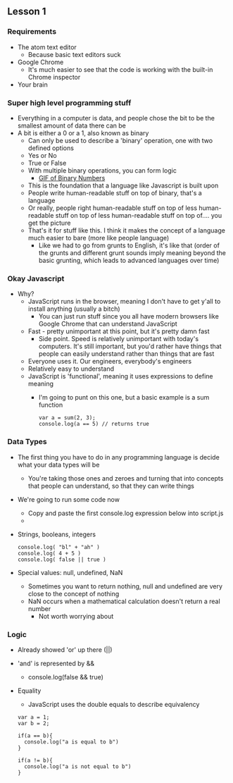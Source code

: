 ## Lesson 1

### Requirements
- The atom text editor
  - Because basic text editors suck
- Google Chrome
  - It's much easier to see that the code is working with the built-in Chrome inspector
- Your brain

### Super high level programming stuff
- Everything in a computer is data, and people chose the bit to be the smallest amount of data there can be
- A bit is either a 0 or a 1, also known as binary
  - Can only be used to describe a 'binary' operation, one with two defined options
  - Yes or No
  - True or False
  - With multiple binary operations, you can form logic
    - [GIF of Binary Numbers](https://en.wikipedia.org/wiki/Binary_number#/media/File:Binary_counter.gif)
  - This is the foundation that a language like Javascript is built upon
  - People write human-readable stuff on top of binary, that's a language
  - Or really, people right human-readable stuff on top of less human-readable stuff on top of less human-readable stuff on top of.... you get the picture
  - That's it for stuff like this. I think it makes the concept of a language much easier to bare (more like people language)
    - Like we had to go from grunts to English, it's like that (order of the grunts and different grunt sounds imply meaning beyond the basic  grunting, which leads to advanced languages over time)

### Okay Javascript
- Why?
  - JavaScript runs in the browser, meaning I don't have to get y'all to install anything (usually a bitch)
    - You can just run stuff since you all have modern browsers like Google Chrome that can understand JavaScript
  - Fast - pretty unimportant at this point, but it's pretty damn fast
    - Side point. Speed is relatively unimportant with today's computers. It's still important, but you'd rather have things that people can easily understand rather than things that are fast
  - Everyone uses it. Our engineers, everybody's engineers
  - Relatively easy to understand
  - JavaScript is 'functional', meaning it uses expressions to define meaning
    - I'm going to punt on this one, but a basic example is a sum function

      ```
      var a = sum(2, 3);
      console.log(a == 5) // returns true
      ```

### Data Types
- The first thing you have to do in any programming language is decide what your data types will be
  - You're taking those ones and zeroes and turning that into concepts that people can understand, so that they can write things
- We're going to run some code now
  - Copy and paste the first console.log expression below into script.js
  -
- Strings, booleans, integers

  ```
  console.log( "bl" + "ah" )
  console.log( 4 + 5 )
  console.log( false || true )
  ```

- Special values: null, undefined, NaN
  - Sometimes you want to return nothing, null and undefined are very close to the concept of nothing
  - NaN occurs when a mathematical calculation doesn't return a real number
    - Not worth worrying about

### Logic
- Already showed 'or' up there (||)
- 'and' is represented by &&
  - console.log(false && true)
- Equality
  - JavaScript uses the double equals to describe equivalency

  ```
  var a = 1;
  var b = 2;

  if(a == b){
    console.log("a is equal to b")
  }

  if(a != b){
    console.log("a is not equal to b")
  }
  ```
